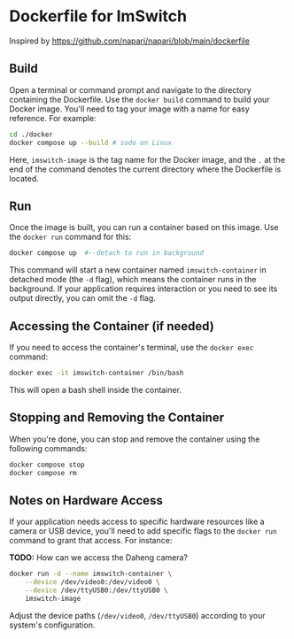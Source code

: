 # Dockerfile for ImSwitch

Inspired by https://github.com/napari/napari/blob/main/dockerfile

## Build 

Open a terminal or command prompt and navigate to the directory containing the Dockerfile. Use the `docker build` command to build your Docker image. You'll need to tag your image with a name for easy reference. For example:

```bash
cd ./docker
docker compose up --build # sudo on Linux
```

Here, `imswitch-image` is the tag name for the Docker image, and the `.` at the end of the command denotes the current directory where the Dockerfile is located.


## Run 

Once the image is built, you can run a container based on this image. Use the `docker run` command for this:

   ```bash
   docker compose up  #--detach to run in background
   ```

This command will start a new container named `imswitch-container` in detached mode (the `-d` flag), which means the container runs in the background. If your application requires interaction or you need to see its output directly, you can omit the `-d` flag.

## Accessing the Container (if needed)

If you need to access the container's terminal, use the `docker exec` command:

```bash
docker exec -it imswitch-container /bin/bash
```

This will open a bash shell inside the container.

## Stopping and Removing the Container

When you're done, you can stop and remove the container using the following commands:

```bash
docker compose stop
docker compose rm
```

## Notes on Hardware Access

If your application needs access to specific hardware resources like a camera or USB device, you'll need to add specific flags to the `docker run` command to grant that access. For instance:

**TODO:** How can we access the Daheng camera?

```bash
docker run -d --name imswitch-container \
    --device /dev/video0:/dev/video0 \
    --device /dev/ttyUSB0:/dev/ttyUSB0 \
    imswitch-image
```

Adjust the device paths (`/dev/video0`, `/dev/ttyUSB0`) according to your system's configuration.

